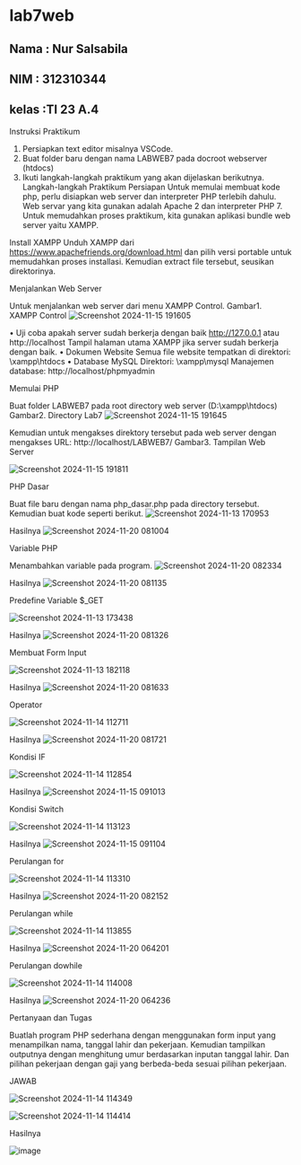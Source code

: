 # lab7web
## Nama : Nur Salsabila
## NIM  : 312310344
## kelas :TI 23 A.4

Instruksi Praktikum
1. Persiapkan text editor misalnya VSCode.
2. Buat folder baru dengan nama LABWEB7 pada docroot webserver (htdocs)
3. Ikuti langkah-langkah praktikum yang akan dijelaskan berikutnya. Langkah-langkah Praktikum Persiapan Untuk memulai membuat kode php, perlu disiapkan web server dan interpreter PHP terlebih dahulu. Web servar yang kita gunakan adalah Apache 2 dan interpreter PHP 7. Untuk memudahkan proses praktikum, kita gunakan aplikasi bundle web server yaitu XAMPP.

Install XAMPP
Unduh XAMPP dari https://www.apachefriends.org/download.html dan pilih versi portable untuk memudahkan proses installasi. Kemudian extract file tersebut, seusikan direktorinya.

Menjalankan Web Server

Untuk menjalankan web server dari menu XAMPP Control.
Gambar1. XAMPP Control
![Screenshot 2024-11-15 191605](https://github.com/user-attachments/assets/c79ef863-42f5-4081-9723-3daff78d6ea2)


• Uji coba apakah server sudah berkerja dengan baik http://127.0.0.1 atau http://localhost Tampil halaman utama XAMPP jika server sudah berkerja dengan baik. • Dokumen Website Semua file website tempatkan di direktori: \xampp\htdocs
• Database MySQL Direktori: \xampp\mysql
Manajemen database: http://localhost/phpmyadmin

Memulai PHP

Buat folder LABWEB7 pada root directory web server (D:\xampp\htdocs)
Gambar2. Directory Lab7
![Screenshot 2024-11-15 191645](https://github.com/user-attachments/assets/056061a6-5875-4234-aa00-22b8eb2f39d7)


Kemudian untuk mengakses direktory tersebut pada web server dengan mengakses URL: http://localhost/LABWEB7/
Gambar3. Tampilan Web Server

![Screenshot 2024-11-15 191811](https://github.com/user-attachments/assets/cadde31e-080a-4584-82d7-10d702d86efd)


PHP Dasar

Buat file baru dengan nama php_dasar.php pada directory tersebut. Kemudian buat kode seperti berikut.
![Screenshot 2024-11-13 170953](https://github.com/user-attachments/assets/8bca6586-e014-406f-91c5-83981d4c1d5a)

Hasilnya
![Screenshot 2024-11-20 081004](https://github.com/user-attachments/assets/f3ee9181-1a5c-4e2e-bd42-2c1887102672)


Variable PHP

Menambahkan variable pada program.
![Screenshot 2024-11-20 082334](https://github.com/user-attachments/assets/a0606c11-9e30-4fab-9fbe-870923b2011d)

Hasilnya
![Screenshot 2024-11-20 081135](https://github.com/user-attachments/assets/0130af72-c808-4d75-9929-f82a6fba9ec4)

Predefine Variable $_GET

![Screenshot 2024-11-13 173438](https://github.com/user-attachments/assets/6f98dd1e-fa51-49a1-b28a-74fb91c5f3ae)

Hasilnya
![Screenshot 2024-11-20 081326](https://github.com/user-attachments/assets/338c7744-3e93-4d5a-a48c-f4034b57dfa7)


Membuat Form Input

![Screenshot 2024-11-13 182118](https://github.com/user-attachments/assets/06f09dc7-9bf5-4b2b-91a2-9d8b3d8f6fb5)

Hasilnya 
![Screenshot 2024-11-20 081633](https://github.com/user-attachments/assets/a91ef974-20a4-4a99-8bbd-465365541da1)

Operator

![Screenshot 2024-11-14 112711](https://github.com/user-attachments/assets/2314eaae-c84a-409d-9203-4599fc831425)

Hasilnya 
![Screenshot 2024-11-20 081721](https://github.com/user-attachments/assets/9dd6bd05-f3ff-435a-83a8-de4eb6f9afe6)


Kondisi IF

![Screenshot 2024-11-14 112854](https://github.com/user-attachments/assets/35112a5b-8d64-48ec-920f-22c0705f48f3)

Hasilnya
![Screenshot 2024-11-15 091013](https://github.com/user-attachments/assets/498dab25-67bb-4b68-a6e8-1e0458487b5a)

Kondisi Switch

![Screenshot 2024-11-14 113123](https://github.com/user-attachments/assets/81fabe96-4df8-4a16-8c1e-96d4e6d538df)

Hasilnya
![Screenshot 2024-11-15 091104](https://github.com/user-attachments/assets/a7bed4f9-e07b-4ccc-8b88-dc727c505ab7)


Perulangan for

![Screenshot 2024-11-14 113310](https://github.com/user-attachments/assets/08d61a30-af82-4c0e-b08b-5dfa4dc885e3)

Hasilnya
![Screenshot 2024-11-20 082152](https://github.com/user-attachments/assets/69794090-f1c7-4abb-b453-cb23b442b3b1)


Perulangan while

![Screenshot 2024-11-14 113855](https://github.com/user-attachments/assets/81865f3a-163c-4b1e-8129-c4c060141af8)

Hasilnya
![Screenshot 2024-11-20 064201](https://github.com/user-attachments/assets/933cbe11-a914-43e2-8e3c-45b87a82b59d)

Perulangan dowhile


![Screenshot 2024-11-14 114008](https://github.com/user-attachments/assets/ee541209-e9d4-4857-aedb-d59cc5963244)

Hasilnya
![Screenshot 2024-11-20 064236](https://github.com/user-attachments/assets/a9bb47a4-d079-4d8f-8c82-35078bfe740a)


Pertanyaan dan Tugas

Buatlah program PHP sederhana dengan menggunakan form input yang menampilkan nama, tanggal lahir dan pekerjaan. Kemudian tampilkan outputnya dengan menghitung umur berdasarkan inputan tanggal lahir. Dan pilihan pekerjaan dengan gaji yang berbeda-beda sesuai pilihan pekerjaan.

JAWAB

![Screenshot 2024-11-14 114349](https://github.com/user-attachments/assets/0f6582a2-76ee-4c11-8259-4695565769d4)

![Screenshot 2024-11-14 114414](https://github.com/user-attachments/assets/5226d0df-065e-4368-ba8e-cdb108836b8f)

Hasilnya

![image](https://github.com/user-attachments/assets/b0c25eb7-6cf8-4b9c-986c-a95b8f0a5875)
